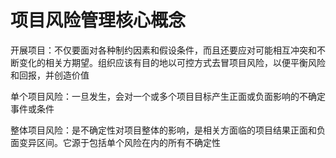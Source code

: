 # 项目风险管理核心概念

开展项目：不仅要面对各种制约因素和假设条件，而且还要应对可能相互冲突和不断变化的相关方期望。组织应该有目的地以可控方式去冒项目风险，以便平衡风险和回报，并创造价值

单个项目风险：一旦发生，会对一个或多个项目目标产生正面或负面影响的不确定事件或条件

整体项目风险：是不确定性对项目整体的影响，是相关方面临的项目结果正面和负面变异区间。它源于包括单个风险在内的所有不确定性